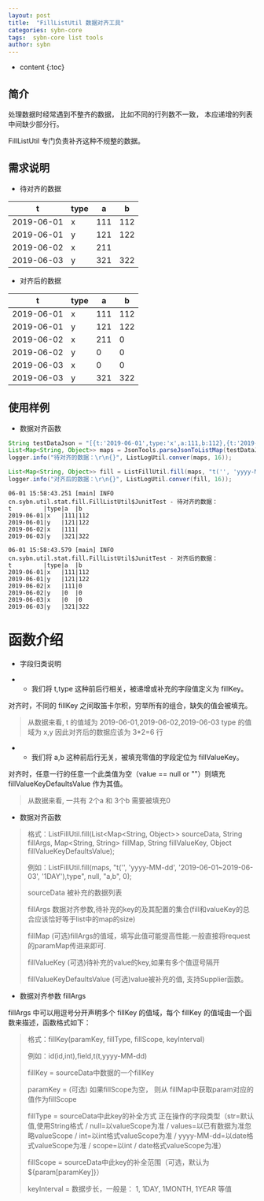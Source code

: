 ```yaml
---
layout: post
title:  "FillListUtil 数据对齐工具"
categories: sybn-core
tags:  sybn-core list tools
author: sybn
---
```


* content
{:toc}

## 简介

处理数据时经常遇到不整齐的数据， 比如不同的行列数不一致， 本应递增的列表中间缺少部分行。

FillListUtil 专门负责补齐这种不规整的数据。





## 需求说明

* 待对齐的数据

t|type|a|b
-|-|-|-
2019-06-01|x|111|112
2019-06-01|y|121|122
2019-06-02|x|211|
2019-06-03|y|321|322

* 对齐后的数据

t|type|a|b
-|-|-|-
2019-06-01|x|111|112
2019-06-01|y|121|122
2019-06-02|x|211|0
2019-06-02|y|0|0
2019-06-03|x|0|0
2019-06-03|y|321|322

## 使用样例

* 数据对齐函数

```java
String testDataJson = "[{t:'2019-06-01',type:'x',a:111,b:112},{t:'2019-06-01',type:'y',a:121,b:122},{t:'2019-06-02',type:'x',a:111},{t:'2019-06-03',type:'y',a:321,b:322}]";
List<Map<String, Object>> maps = JsonTools.parseJsonToListMap(testDataJson);
logger.info("待对齐的数据：\r\n{}", ListLogUtil.conver(maps, 16));

List<Map<String, Object>> fill = ListFillUtil.fill(maps, "t('', 'yyyy-MM-dd', '2019-06-01~2019-06-03', '1DAY'),type", null, "a,b", 0);
logger.info("对齐后的数据：\r\n{}", ListLogUtil.conver(fill, 16));
```	

```
06-01 15:58:43.251 [main] INFO  cn.sybn.util.stat.fill.FillListUtil$JunitTest - 待对齐的数据：
t         |type|a  |b  
2019-06-01|x   |111|112
2019-06-01|y   |121|122
2019-06-02|x   |111|   
2019-06-03|y   |321|322

06-01 15:58:43.579 [main] INFO  cn.sybn.util.stat.fill.FillListUtil$JunitTest - 对齐后的数据：
t         |type|a  |b  
2019-06-01|x   |111|112
2019-06-01|y   |121|122
2019-06-02|x   |111|0  
2019-06-02|y   |0  |0  
2019-06-03|x   |0  |0  
2019-06-03|y   |321|322
```

# 函数介绍

* 字段归类说明

* * 我们将 t,type 这种前后行相关，被递增或补充的字段值定义为 fillKey。 

对齐时，不同的 fillKey 之间取笛卡尔积，穷举所有的组合，缺失的值会被填充。

> 从数据来看, t 的值域为 2019-06-01,2019-06-02,2019-06-03 type 的值域为 x,y 因此对齐后的数据应该为 3*2=6 行

* * 我们将 a,b 这种前后行无关，被填充零值的字段定位为 fillValueKey。  

对齐时，任意一行的任意一个此类值为空（value == null or ""）则填充 fillValueKeyDefaultsValue 作为其值。

> 从数据来看, 一共有 2个a 和 3个b 需要被填充0 

* 数据对齐函数

> 格式：ListFillUtil.fill(List<Map<String, Object>> sourceData, String fillArgs, Map<String, String> fillMap, String fillValueKey, Object fillValueKeyDefaultsValue);
>
> 例如：ListFillUtil.fill(maps, "t('', 'yyyy-MM-dd', '2019-06-01~2019-06-03', '1DAY'),type", null, "a,b", 0);
>
> sourceData 被补充的数据列表
>
> fillArgs 数据对齐参数,待补充的key的及其配置的集合(fill和valueKey的总合应该恰好等于list中的map的size)
>
> fillMap (可选)fillArgs的值域，填写此值可能提高性能.一般直接将request的paramMap传进来即可.
>
> fillValueKey (可选)待补充的value的key,如果有多个值逗号隔开
>
> fillValueKeyDefaultsValue (可选)value被补充的值, 支持Supplier函数。

* 数据对齐参数 fillArgs

fillArgs 中可以用逗号分开声明多个 fillKey 的值域，每个 fillKey 的值域由一个函数来描述，函数格式如下：

> 格式：fillKey(paramKey, fillType, fillScope, keyInterval)
>
> 例如：id(id,int),field,t(t,yyyy-MM-dd)
>
> fillKey = sourceData中数据的一个fillKey
>
> paramKey = (可选) 如果fillScope为空， 则从 fillMap中获取param对应的值作为fillScope
>
> fillType = sourceData中此key的补全方式  正在操作的字段类型（str=默认值,使用String格式 / null=以valueScope为准 / values=以已有数据为准忽略valueScope / int=以int格式valueScope为准 / yyyy-MM-dd=以date格式valueScope为准 / scope=以int / date格式valueScope为准）
>
> fillScope = sourceData中此key的补全范围（可选，默认为${param[paramKey]}）
>
> keyInterval = 数据步长，一般是： 1, 1DAY, 1MONTH, 1YEAR 等值